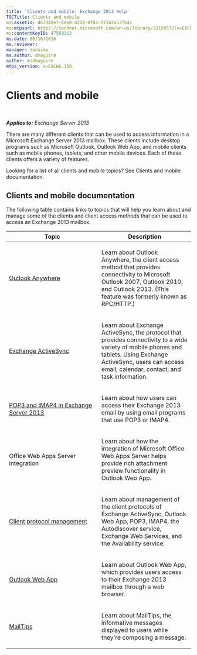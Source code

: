 ```yaml
---
title: 'Clients and mobile: Exchange 2013 Help'
TOCTitle: Clients and mobile
ms:assetid: d67342e7-6ee0-4228-9f84-721b2a53fb4c
ms:mtpsurl: https://technet.microsoft.com/en-us/library/JJ150572(v=EXCHG.150)
ms:contentKeyID: 47560112
ms.date: 08/16/2016
ms.reviewer: 
manager: dansimp
ms.author: dmaguire
author: msdmaguire
mtps_version: v=EXCHG.150
---
```


# Clients and mobile

 

_**Applies to:** Exchange Server 2013_

There are many different clients that can be used to access information in a Microsoft Exchange Server 2013 mailbox. These clients include desktop programs such as Microsoft Outlook, Outlook Web App, and mobile clients such as mobile phones, tablets, and other mobile devices. Each of these clients offers a variety of features.

Looking for a list of all clients and mobile topics? See Clients and mobile documentation.

## Clients and mobile documentation

The following table contains links to topics that will help you learn about and manage some of the clients and client access methods that can be used to access an Exchange 2013 mailbox.

<table>
<colgroup>
<col style="width: 50%" />
<col style="width: 50%" />
</colgroup>
<thead>
<tr class="header">
<th>Topic</th>
<th>Description</th>
</tr>
</thead>
<tbody>
<tr class="odd">
<td><p><a href="outlook-anywhere-exchange-2013-help.md">Outlook Anywhere</a></p></td>
<td><p>Learn about Outlook Anywhere, the client access method that provides connectivity to Microsoft Outlook 2007, Outlook 2010, and Outlook 2013. (This feature was formerly known as RPC/HTTP.)</p></td>
</tr>
<tr class="even">
<td><p><a href="exchange-activesync-exchange-2013-help.md">Exchange ActiveSync</a></p></td>
<td><p>Learn about Exchange ActiveSync, the protocol that provides connectivity to a wide variety of mobile phones and tablets. Using Exchange ActiveSync, users can access email, calendar, contact, and task information.</p></td>
</tr>
<tr class="odd">
<td><p><a href="pop3-and-imap4-in-exchange-server-2013-exchange-2013-help.md">POP3 and IMAP4 in Exchange Server 2013</a></p></td>
<td><p>Learn about how users can access their Exchange 2013 email by using email programs that use POP3 or IMAP4.</p></td>
</tr>
<tr class="even">
<td><p>Office Web Apps Server integration</p></td>
<td><p>Learn about how the integration of Microsoft Office Web Apps Server helps provide rich attachment preview functionality in Outlook Web App.</p></td>
</tr>
<tr class="odd">
<td><p><a href="client-protocol-management-exchange-2013-help.md">Client protocol management</a></p></td>
<td><p>Learn about management of the client protocols of Exchange ActiveSync, Outlook Web App, POP3, IMAP4, the Autodiscover service, Exchange Web Services, and the Availability service.</p></td>
</tr>
<tr class="even">
<td><p><a href="outlook-web-app-exchange-2013-help.md">Outlook Web App</a></p></td>
<td><p>Learn about Outlook Web App, which provides users access to their Exchange 2013 mailbox through a web browser.</p></td>
</tr>
<tr class="odd">
<td><p><a href="https://docs.microsoft.com/en-us/exchange/clients-and-mobile-in-exchange-online/mailtips/mailtips">MailTips</a></p></td>
<td><p>Learn about MailTips, the informative messages displayed to users while they're composing a message.</p></td>
</tr>
</tbody>
</table>
